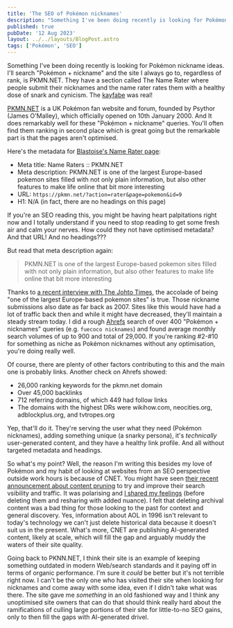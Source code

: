 ```yaml
---
title: 'The SEO of Pokémon nicknames'
description: "Something I've been doing recently is looking for Pokémon nickname ideas. They have some cool SEO behind them."
published: true
pubDate: '12 Aug 2023'
layout: ../../layouts/BlogPost.astro
tags: ['Pokémon', 'SEO']
---
```


Something I've been doing recently is looking for Pokémon nickname ideas. I'll search "Pokémon + nickname" and the site I always go to, regardless of rank, is PKMN.NET. They have a section called The Name Rater where people submit their nicknames and the name rater rates them with a healthy dose of snark and cynicism. The [kayfabe](https://tvtropes.org/pmwiki/pmwiki.php/Main/Kayfabe) was real!

[PKMN.NET](https://pkmn.net/) is a UK Pokémon fan website and forum, founded by Psythor (James O'Malley), which officially opened on 10th January 2000. And It does remarkably well for these "Pokémon + nickname" queries. You'll often find them ranking in second place which is great going but the remarkable part is that the pages aren't optimised.

Here's the metadata for [Blastoise's Name Rater page](https://pkmn.net/?action=rater&page=pokemon&id=9):

* Meta title: Name Raters :: PKMN.NET
* Meta description: PKMN.NET is one of the largest Europe-based pokemon sites filled with not only plain information, but also other features to make life online that bit more interesting
* URL: `https://pkmn.net/?action=rater&page=pokemon&id=9`
* H1: N/A (in fact, there are no headings on this page)

If you're an SEO reading this, you might be having heart palpitations right now and I totally understand if you need to stop reading to get some fresh air and calm your nerves. How could they not have optimised metadata? And that URL! And no headings???

But read that meta description again:

> PKMN.NET is one of the largest Europe-based pokemon sites filled with not only plain information, but also other features to make life online that bit more interesting

Thanks to [a recent interview with The Johto Times](https://johto.substack.com/p/vol1-33), the accolade of being "one of the largest Europe-based pokemon sites" is true. Those nickname submissions also date as far back as 2007. Sites like this would have had a lot of traffic back then and while it might have decreased, they'll maintain a steady stream today. I did a rough [Ahrefs](https://ahrefs.com/) search of over 400 "Pokémon + nicknames" queries (e.g. `fuecoco nicknames`) and found average monthly search volumes of up to 900 and total of 29,000. If you're ranking #2-#10 for something as niche as Pokémon nicknames without any optimisation, you're doing really well.

Of course, there are plenty of other factors contributing to this and the main one is probably links. Another check on Ahrefs showed:

* 26,000 ranking keywords for the pkmn.net domain
* Over 45,000 backlinks
* 712 referring domains, of which 449 had follow links
* The domains with the highest DRs were wikihow.com, neocities.org, adblockplus.org, and tvtropes.org

Yep, that'll do it. They're serving the user what they need (Pokémon nicknames), adding something unique (a snarky persona), it's _technically_ user-generated content, and they have a healthy link profile. And all without targeted metadata and headings.

So what's my point? Well, the reason I'm writing this besides my love of Pokémon and my habit of looking at websites from an SEO perspective outside work hours is because of CNET. You might have seen [their recent announcement about content pruning](https://www.seroundtable.com/google-cnet-content-pruning-plans-35876.html) to try and improve their search vsibility and traffic. It was polarising and [I shared my feelings](https://www.linkedin.com/posts/lukealexdavis_seo-research-history-activity-7095694487791775744-Savl/) (before deleting them and resharing with added nuance). I felt that deleting archival content was a bad thing for those looking to the past for context and general discovery. Yes, information about AOL in 1996 isn't relevant to today's technology we can't just delete historical data because it doesn't suit us in the present. What's more, CNET are publishing AI-generated content, likely at scale, which will fill the gap and arguably muddy the waters of their site quality.

Going back to PKNN.NET, I think their site is an example of keeping something outdated in modern Web/search standards and it paying off in terms of organic performance. I'm sure it _could_ be better but it's not terrible right now. I can't be the only one who has visited their site when looking for nicknames and come away with some idea, even if I didn't take what was there. The site gave me _something_ in an old fashioned way and I think any unoptimised site owners that can do that should think really hard about the ramifications of culling large portions of their site for little-to-no SEO gains, only to then fill the gaps with AI-generated drivel.